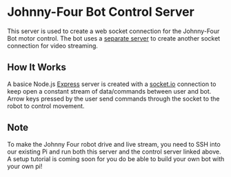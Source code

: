 # Johnny-Four Bot Control Server

This server is used to create a web socket connection for the Johnny-Four Bot motor control. 
The bot uses a [separate server](https://github.com/Johnny-Four/johnny-ssr) to create another socket connection for video streaming. 

## How It Works

A basice Node.js [Express](https://www.npmjs.com/package/express) server is created with a [socket.io](https://www.npmjs.com/package/socket.io) connection to keep open a constant stream of data/commands between user and bot. Arrow keys pressed by the user send commands through the socket to the robot to control movement.  


## Note

To make the Johnny Four robot drive and live stream, you need to SSH into our existing Pi and run both this server and the control server linked above. A setup tutorial is coming soon for you do be able to build your own bot with your own pi!
